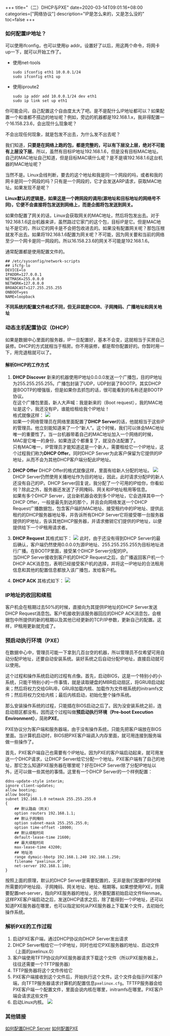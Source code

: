 +++
title="（二）DHCP与PXE"
date=2020-03-14T09:01:16+08:00
categories=["网络协议"]
description="IP是怎么来的，又是怎么没的"
toc=false
+++


### 如何配置IP地址？
可以使用ifconfig，也可以使用ip addr。设置好了以后，用这两个命令，将网卡up一下，就可以开始工作了。
+ 使用net-tools
    ```shell script
    sudo ifconfig eth1 10.0.0.1/24
    sudo ifconfig eth1 up
    ```
+ 使用iproute2
    ```shell script
    sudo ip addr add 10.0.0.1/24 dev eth1
    sudo ip link set up eth1
    ```
你可能会问，自己配置这个自由度太大了吧。是不是配什么IP地址都可以？如果配置一个和谁都不搭边的地址呢？例如，旁边的机器都是192.168.1.x，我非得配置一个16.158.23.6，会出现什么现象呢？

不会出现任何现象，就是包发不出去，为什么发不出去呢？

我们知道，**只要是在网络上跑的包，都是完整的，可以有下层没上层，绝对不可能有上层没下层**。所以，虽然有目标IP地址192.168.1.6，但是没有目标MAC地址。自己的MAC地址自己知道，但是目标MAC填什么呢？是不是填192.168.1.6这台机器的MAC地址呢？

当然不是。Linux会线判断，要去的这个地址和我是同一个网段的吗，或者和我的网卡是同一个网段的吗？只有是一个网段的，它才会发送ARP请求，获取MAC地址。如果发现不是呢？

<b>Linux默认的逻辑是，如果这是一个跨网段的调用(源地址和目标地址的网络号不同)，它便不会直接将包发送到网络上，而是企图将包发送到网关。</b>

如果你配置了网关的话，Linux会获取网关的MAC地址，然后将包发出去。对于192.168.1.6这台机器来讲，虽然路过它家门的这个包，目标IP是它。但是MAC地址不是它的，所以它的网卡是不会把包收进去的。如果没有配置网关呢？那包压根就发不出去。如果将192.168.1.6配置为网关呢？不可能，因为网关要和当前的网络至少一个网卡是同一网段的。所以16.158.23.6的网关不可能是192.168.1.6。

通常配置都是使用配置文件的。
```shell script
## /etc/sysconfig/network-scripts
## ifcfg-lo
DEVICE=lo
IPADDR=127.0.0.1
NETMASK=255.0.0.0
NETWORK=127.0.0.0
BROADCAST=127.255.255.255
ONBOOT=yes
NAME=loopback
```
**不同系统的配置文件格式不同，但无非就是CIDR、子网掩码、广播地址和网关地址**

### 动态主机配置协议（DHCP）
如果是数据中心里面的服务器，IP一旦配置好，基本不会变，这就相当于买房自己装修。DHCP的方式就相当于租房。你不用装修，都是帮你配置好的。你暂时用一下，用完退租就可以了。

#### 解析DHCP的工作方式
1. **DHCP Discover**
新来的机器使用IP地址0.0.0.0发送一个广播包，目的IP地址为255.255.255.255。广播包封装了UDP，UDP封装了BOOTP。其实DHCP是BOOTP的增强版，但是如果你去抓包的话，很可能看到的名称还是BOOTP协议。
<br/>在这个广播包里面，新人大声喊：我是新来的（Boot request），我的MAC地址是这个，我还没有IP，谁能给租给我个IP地址！
<br/>格式就像这样：
![](https://pic.downk.cc/item/5e6ee106e83c3a1e3a3b4b05.png)
<br/>如果一个网络管理员在网络里面配置了**DHCP Server**的话，他就相当于这些IP的管理员。他立刻能知道来了一个“新人”。这个时候，我们可以体会MAC地址唯一的重要性了。当一台机器带着自己的MAC地址加入一个网络的时候，MAC是它唯一的身份，如果连这个都重复了，就没办法配置了。
<br/>只有MAC唯一，IP管理员才能知道这是一个新人，需要租给它一个IP地址，这个过程我们称为**DHCP Offer**。同时DHCP Server为此客户保留为它提供的IP地址，从而不会为其他DHCP客户端分配此IP地址。

2. **DHCP Offer**
DHCP Offer的格式就像这样，里面有给新人分配的地址。
![](https://pic.downk.cc/item/5e6ee2b3e83c3a1e3a3c2631.png)
DHCP Server仍然使用关播地址作为目的地址，因此，此时请求分配IP的新人还没有自己的IP。DHCP Server回复说，我分配了一个可用的IP给你，你看如何？除此之外，服务器还发送了子网掩码、网关和IP地址租用等信息。
<br/>如果有多个DHCP Server，这台新机器会收到多个IP地址，它会选择其中一个DHCP Offer，一般是最先到达的那个，并且会向网络发送一个DHCP Request广播数据包，包含客户端的MAC地址、接受租约中的IP地址、提供此租约的DHCP服务器地址等，并告诉所有DHCP Server它将接受哪一台服务器提供的IP地址，告诉其他DHCP服务器，并请求撤销它们提供的IP地址，以便提供给下一个IP租用请求者。

3. **DHCP Request**
其格式如下：
![](https://pic.downk.cc/item/5e6ee4eae83c3a1e3a3de65b.png)
此时，由于还没有得到DHCP Server的最后确认，客户端仍然使用0.0.0.0为源IP地址、255.255.255.255为目标地址进行广播。在BOOTP里面，接受某个DHCP Server分配的IP。
<br/>当DHCP Server接收到客户机的DHCP Request之后，会广播返回客户机一个DHCP ACK消息包，表明已经接受客户机的选择，并将这一IP地址的合法租用信息和其他的配置信息都放入该广播包，发给客户机。

4. **DHCP ACK**
其格式如下：
![](https://pic.downk.cc/item/5e6ee637e83c3a1e3a3eb54a.png)

### IP地址的收回和续租
客户机会在租期过去50%的时候，直接向为其提供IP地址的DHCP Server发送DHCP Request消息包。客户机接收到该服务器回应的DHCP ACK消息包，会根据包中所提供的新的租期以及其他已经更新的TCP/IP参数，更新自己的配置。这样，IP租用更新就完成了。

### 预启动执行环境（PXE）
在数据中心中，管理员可能一下拿到几百台空的机器，所以管理员不仅希望可用自动分配IP地址，还要自动安装系统。装好系统之后自动分配IP地址，直接启动就可以使用。

这个过程和操作系统启动的过程有点像。首先，启动BIOS，这是一个特别小的小系统，只能干特别小的一件事情，就是读取硬盘的MBR启动扇区，将GRUB启动起来；然后将权力交给GRUB，GRUB加载内核、加载作为文件根系统的initramfs文件；然后将权力交给内核；最后内核启动，初始化整个操作系统。

那么安装操作系统的过程，只能插在BIOS启动之后了。因为没安装系统之前，连启动扇区都没有。因而这个过程叫做**预启动执行环境（Pre-boot Execution Environment）**，简称**PXE**。

PXE协议分为客户端和服务器端，由于没有操作系统，只能先把客户端放在BIOS里面。当计算机启动时，BIOS把PXE客户端调入内存里面，就可用连接到服务端做一些操作了。

首先，PXE客户端自己也需要有个IP地址。因为PXE的客户端启动起来，就可用发送一个DHCP请求，让DHCP Server给它分配一个地址。PXE客户端有了自己的地址，那它怎么知道PXE服务器在哪里呢？好在DHCP Server除了分配IP地址以外，还可以做一些其他的事情。这里有一个DHCP Server的一个样例配置：
```shell script
ddns-update-style interim;
ignore client-updates;
allow booting;
allow bootp;
subnet 192.168.1.0 netmask 255.255.255.0
{
    ## 默认路由（网关）
    option routers 192.168.1.1;
    ## 默认子网掩码
    option subnet-mask 255.255.255.0;
    option time-offset -18000;
    ## 默认续租时间
    default-lease-time 21600;
    ## 最大续租时间
    max-lease-time 43200;
    ## 地址池
    range dymaic-bbotp 192.168.1.240 192.168.1.250;
    filename "pxelinux.0";
    net-server 192.168.1.180;
}
```
按照上面的原理，默认的DHCP Server是需要配置的，无非是我们配置IP的时候所需要的IP地址段、子网掩码、网关地址、地址、租期等。如果想使用PXE，则需要配置net-server，指向PXE服务器的地址，另外要配置初始启动文件filenmae。这样PXE客户端启动之后，发送DHCP请求之后，除了能得到一个IP地址，还可以知道PXE服务器在哪里，也可以指定如何从PXE服务器上下载某个文件，去初始化操作系统。

### 解析PXE的工作过程
1. 启动PXE客户端，通过DHCP协议向DHCP Server发出请求
2. DHCP Server租给它一个IP地址，同时也给它PXE服务器的地址、启动文件（上面的pxelinux.0）
3. 客户端使用TFTP协议向PXE服务器请求下载这个文件（所以PXE服务器上，往往还需要一个TFTP服务器）
4. TFTP服务器将这个文件传给它
5. PXE客户端接收到这个文件后，开始执行这个文件。这个文件会指示PXE客户端，向TFTP服务器请求计算机的配置信息`pxelinux.cfg`。TFTFP服务器会给PXE客户端一个配置文件，里面会说内核在哪里，initramfs在哪里。PXE客户端会请求这些文件
6. 启动Linux内核。
![](https://pic.downk.cc/item/5e6efa95e83c3a1e3a460aff.jpg)


### 其他链接
[如何配置DHCP Server](https://blog.csdn.net/qq_38228830/article/details/82119267?depth_1-utm_source=distribute.pc_relevant.none-task&utm_source=distribute.pc_relevant.none-task)
[如何配置PXE](https://www.cnblogs.com/mython/p/10919355.html)


